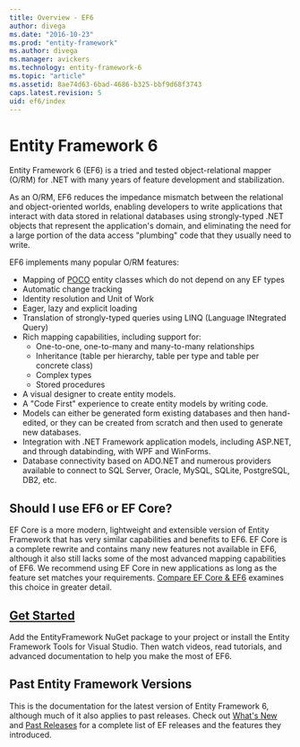 ```yaml
---
title: Overview - EF6
author: divega
ms.date: "2016-10-23"
ms.prod: "entity-framework"
ms.author: divega
ms.manager: avickers
ms.technology: entity-framework-6
ms.topic: "article"
ms.assetid: 8ae74d63-6bad-4686-b325-bbf9d68f3743
caps.latest.revision: 5
uid: ef6/index
---
```

# Entity Framework 6
Entity Framework 6 (EF6) is a tried and tested object-relational mapper (O/RM) for .NET with many years of feature development and stabilization.

As an O/RM, EF6 reduces the impedance mismatch between the relational and object-oriented worlds, enabling developers to write applications that interact with data stored in relational databases using strongly-typed .NET objects that represent the application's domain, and eliminating the need for a large portion of the data access "plumbing" code that they usually need to write.

EF6 implements many popular O/RM features:
- Mapping of [POCO](~/ef6/resources/glossary.md#poco) entity classes which do not depend on any EF types
- Automatic change tracking
- Identity resolution and Unit of Work
- Eager, lazy and explicit loading
- Translation of strongly-typed queries using LINQ (Language INtegrated Query)
- Rich mapping capabilities, including support for:
  - One-to-one, one-to-many and many-to-many relationships
  - Inheritance (table per hierarchy, table per type and table per concrete class)
  - Complex types
  - Stored procedures
- A visual designer to create entity models.
- A "Code First" experience to create entity models by writing code.
- Models can either be generated form existing databases and then hand-edited, or they can be created from scratch and then used to generate new databases.
- Integration with .NET Framework application models, including ASP.NET, and through databinding, with WPF and WinForms.
- Database connectivity based on ADO.NET and numerous providers available to connect to SQL Server, Oracle, MySQL, SQLite, PostgreSQL, DB2, etc.

## Should I use EF6 or EF Core?

EF Core is a more modern, lightweight and extensible version of Entity Framework that has very similar capabilities and benefits to EF6.
EF Core is a complete rewrite and contains many new features not available in EF6, although it also still lacks some of the most advanced mapping capabilities of EF6.
We recommend using EF Core in new applications as long as the feature set matches your requirements.
[Compare EF Core & EF6](xref:efcore-and-ef6/index) examines this choice in greater detail.

## [Get Started](~/ef6/get-started.md)

Add the EntityFramework NuGet package to your project or install the Entity Framework Tools for Visual Studio. Then watch videos, read tutorials, and advanced documentation to help you make the most of EF6.

## Past Entity Framework Versions

This is the documentation for the latest version of Entity Framework 6, although much of it also applies to past releases.
Check out [What's New](~/ef6/what-is-new/index.md) and [Past Releases](~/ef6/what-is-new/past-releases.md) for a complete list of EF releases and the features they introduced.
